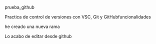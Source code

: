﻿prueba_github

Practica de control de versiones con VSC, Git y GitHubfuncionalidades

he creado una nueva rama

Lo acabo de editar desde github
